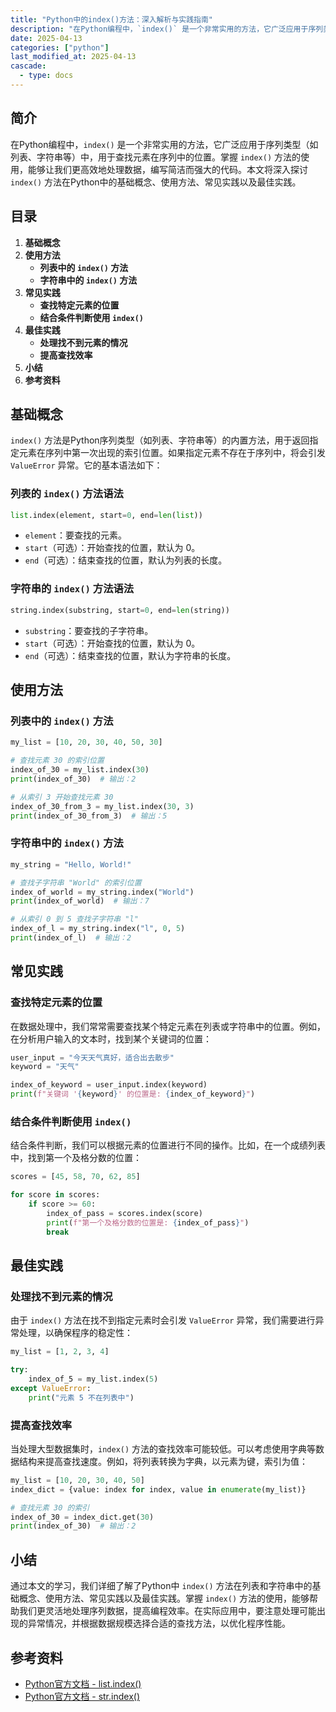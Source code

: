 ```yaml
---
title: "Python中的index()方法：深入解析与实践指南"
description: "在Python编程中，`index()` 是一个非常实用的方法，它广泛应用于序列类型（如列表、字符串等）中，用于查找元素在序列中的位置。掌握 `index()` 方法的使用，能够让我们更高效地处理数据，编写简洁而强大的代码。本文将深入探讨 `index()` 方法在Python中的基础概念、使用方法、常见实践以及最佳实践。"
date: 2025-04-13
categories: ["python"]
last_modified_at: 2025-04-13
cascade:
  - type: docs
---
```



## 简介
在Python编程中，`index()` 是一个非常实用的方法，它广泛应用于序列类型（如列表、字符串等）中，用于查找元素在序列中的位置。掌握 `index()` 方法的使用，能够让我们更高效地处理数据，编写简洁而强大的代码。本文将深入探讨 `index()` 方法在Python中的基础概念、使用方法、常见实践以及最佳实践。

<!-- more -->
## 目录
1. **基础概念**
2. **使用方法**
    - **列表中的 `index()` 方法**
    - **字符串中的 `index()` 方法**
3. **常见实践**
    - **查找特定元素的位置**
    - **结合条件判断使用 `index()`**
4. **最佳实践**
    - **处理找不到元素的情况**
    - **提高查找效率**
5. **小结**
6. **参考资料**

## 基础概念
`index()` 方法是Python序列类型（如列表、字符串等）的内置方法，用于返回指定元素在序列中第一次出现的索引位置。如果指定元素不存在于序列中，将会引发 `ValueError` 异常。它的基本语法如下：

### 列表的 `index()` 方法语法
```python
list.index(element, start=0, end=len(list))
```
- `element`：要查找的元素。
- `start`（可选）：开始查找的位置，默认为 0。
- `end`（可选）：结束查找的位置，默认为列表的长度。

### 字符串的 `index()` 方法语法
```python
string.index(substring, start=0, end=len(string))
```
- `substring`：要查找的子字符串。
- `start`（可选）：开始查找的位置，默认为 0。
- `end`（可选）：结束查找的位置，默认为字符串的长度。

## 使用方法

### 列表中的 `index()` 方法
```python
my_list = [10, 20, 30, 40, 50, 30]

# 查找元素 30 的索引位置
index_of_30 = my_list.index(30)
print(index_of_30)  # 输出：2

# 从索引 3 开始查找元素 30
index_of_30_from_3 = my_list.index(30, 3)
print(index_of_30_from_3)  # 输出：5
```

### 字符串中的 `index()` 方法
```python
my_string = "Hello, World!"

# 查找子字符串 "World" 的索引位置
index_of_world = my_string.index("World")
print(index_of_world)  # 输出：7

# 从索引 0 到 5 查找子字符串 "l"
index_of_l = my_string.index("l", 0, 5)
print(index_of_l)  # 输出：2
```

## 常见实践

### 查找特定元素的位置
在数据处理中，我们常常需要查找某个特定元素在列表或字符串中的位置。例如，在分析用户输入的文本时，找到某个关键词的位置：
```python
user_input = "今天天气真好，适合出去散步"
keyword = "天气"

index_of_keyword = user_input.index(keyword)
print(f"关键词 '{keyword}' 的位置是: {index_of_keyword}")
```

### 结合条件判断使用 `index()`
结合条件判断，我们可以根据元素的位置进行不同的操作。比如，在一个成绩列表中，找到第一个及格分数的位置：
```python
scores = [45, 58, 70, 62, 85]

for score in scores:
    if score >= 60:
        index_of_pass = scores.index(score)
        print(f"第一个及格分数的位置是: {index_of_pass}")
        break
```

## 最佳实践

### 处理找不到元素的情况
由于 `index()` 方法在找不到指定元素时会引发 `ValueError` 异常，我们需要进行异常处理，以确保程序的稳定性：
```python
my_list = [1, 2, 3, 4]

try:
    index_of_5 = my_list.index(5)
except ValueError:
    print("元素 5 不在列表中")
```

### 提高查找效率
当处理大型数据集时，`index()` 方法的查找效率可能较低。可以考虑使用字典等数据结构来提高查找速度。例如，将列表转换为字典，以元素为键，索引为值：
```python
my_list = [10, 20, 30, 40, 50]
index_dict = {value: index for index, value in enumerate(my_list)}

# 查找元素 30 的索引
index_of_30 = index_dict.get(30)
print(index_of_30)  # 输出：2
```

## 小结
通过本文的学习，我们详细了解了Python中 `index()` 方法在列表和字符串中的基础概念、使用方法、常见实践以及最佳实践。掌握 `index()` 方法的使用，能够帮助我们更灵活地处理序列数据，提高编程效率。在实际应用中，要注意处理可能出现的异常情况，并根据数据规模选择合适的查找方法，以优化程序性能。

## 参考资料
- [Python官方文档 - list.index()](https://docs.python.org/3/tutorial/datastructures.html#more-on-lists)
- [Python官方文档 - str.index()](https://docs.python.org/3/library/stdtypes.html#str.index)